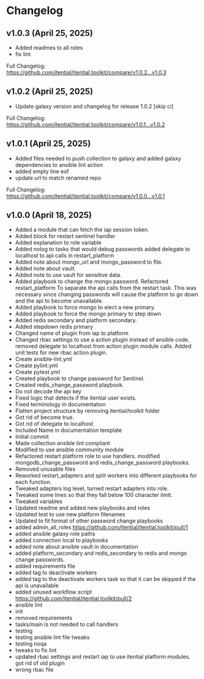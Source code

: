 # Changelog

## v1.0.3 (April 25, 2025)

* Added readmes to all roles
* fix lint

Full Changelog: https://github.com/itential/itential.toolkit/compare/v1.0.2...v1.0.3 


## v1.0.2 (April 25, 2025)

* Update galaxy version and changelog for release 1.0.2 [skip ci]

Full Changelog: https://github.com/itential/itential.toolkit/compare/v1.0.1...v1.0.2 


## v1.0.1 (April 25, 2025)

* Added files needed to push collection to galaxy and added galaxy dependencies to ansible lint action
* added empty line eof
* update url to match renamed repo

Full Changelog: https://github.com/itential/itential.toolkit/compare/v1.0.0...v1.0.1 


## v1.0.0 (April 18, 2025)

* Added a module that can fetch the iap session token.
* Added block for restart sentinel handler
* Added explanation to role variable
* Added nolog to tasks that would debug passwords added delegate to localhost to api calls in restart_platform
* Added note about mongo_url and mongo_password to file.
* Added note about vault.
* Added note to use vault for sensitive data.
* Added playbook to change the mongo password. Refactored restart_platform To separate the api calls from the restart task. This was necessary since changing passwords will cause the platform to go down and the api to become unavailable.
* Added playbook to force mongo to elect a new primary.
* Added playbook to force the mongo primary to step down
* Added redis secondary and platform secondary.
* Added stepdown redis primary
* Changed name of plugin from iap to platform
* Changed rbac settings to use a action plugin instead of ansible code. removed delegate to localhost from action plugin module calls. Added unit tests for new rbac action plugin.
* Create ansible-lint.yml
* Create pylint.yml
* Create pytest.yml
* Created playbook to change password for Sentinel.
* Created redis_change_password playbook.
* Do not decode the api key
* Fixed logic that detects if the itential user exists.
* Fixed terminology in documentation
* Flatten project structure by removing itential/toolkit folder
* Got rid of become true.
* Got rid of delegate to localhost
* Included Name in documentation template
* Initial commit
* Made collection ansible lint compliant
* Modified to use ansible community module
* Refactored restart platform role to use handlers. modified mongodb_change_password and redis_change_password playbooks.
* Removed unusable files
* Reworked restart_adapters and split workers into different playbooks for each function.
* Tweaked adapters log level, turned restart adapters into role.
* Tweaked some lines so that they fall below 100 character limit.
* Tweaked variables
* Updated readme and added new playbooks and roles
* Updated test to use new platform filenames
* Updated to fit format of other password change playbooks
* added admin_all_roles  https://github.com/itential/itential.toolkit/pull/1
* added ansible galaxy role paths
* added connection local to playbooks
* added note about ansible vault in documentation
* added platform_secondary and redis_secondary to redis and mongo change passwords.
* added requirements file
* added tag to deactivate workers
* added tag to the deactivate workers task so that it can be skipped if the api is unavailable
* added unused workflow script  https://github.com/itential/itential.toolkit/pull/2
* ansible lint
* init
* removed requirements
* tasks/main is not needed to call handlers
* testing
* testing ansible lint file tweaks
* testing noqa
* tweaks to fix lint
* updated rbac settings and restart iap to use itential platform modules. got rid of old plugin
* wrong rbac file

